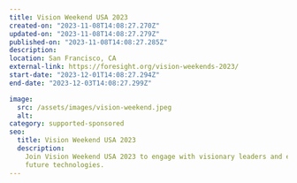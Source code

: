 ```yaml
---
title: Vision Weekend USA 2023
created-on: "2023-11-08T14:08:27.270Z"
updated-on: "2023-11-08T14:08:27.279Z"
published-on: "2023-11-08T14:08:27.285Z"
description:
location: San Francisco, CA
external-link: https://foresight.org/vision-weekends-2023/
start-date: "2023-12-01T14:08:27.294Z"
end-date: "2023-12-03T14:08:27.299Z"

image:
  src: /assets/images/vision-weekend.jpeg
  alt:
category: supported-sponsored
seo:
  title: Vision Weekend USA 2023
  description:
    Join Vision Weekend USA 2023 to engage with visionary leaders and explore
    future technologies.
---
```

